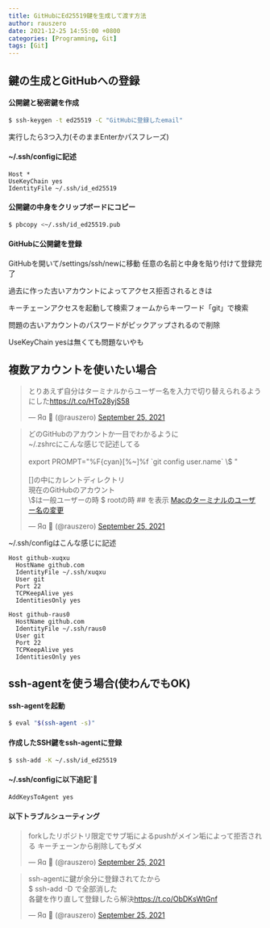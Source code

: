 ```yaml
---
title: GitHubにEd25519鍵を生成して渡す方法
author: rauszero
date: 2021-12-25 14:55:00 +0800
categories: [Programming, Git]
tags: [Git]
---
```


## 鍵の生成とGitHubへの登録
#### 公開鍵と秘密鍵を作成
```zsh
$ ssh-keygen -t ed25519 -C "GitHubに登録したemail"
```
実行したら3つ入力(そのままEnterかパスフレーズ)

#### ~/.ssh/configに記述
```config
Host *
UseKeyChain yes
IdentityFile ~/.ssh/id_ed25519
```

#### 公開鍵の中身をクリップボードにコピー
```zsh
$ pbcopy <~/.ssh/id_ed25519.pub
```

#### GitHubに公開鍵を登録
GitHubを開いて/settings/ssh/newに移動 任意の名前と中身を貼り付けて登録完了

過去に作った古いアカウントによってアクセス拒否されるときは

キーチェーンアクセスを起動して検索フォームからキーワード「git」で検索

問題の古いアカウントのパスワードがピックアップされるので削除

UseKeyChain yesは無くても問題ないやも

## 複数アカウントを使いたい場合
<blockquote><p lang="ja" dir="ltr">とりあえず自分はターミナルからユーザー名を入力で切り替えられるようにした<a href="https://t.co/HTo28yjS58">https://t.co/HTo28yjS58</a></p>&mdash; Яɑ  (@rauszero) <a href="https://twitter.com/rauszero/status/1441621017059680257?ref_src=twsrc%5Etfw">September 25, 2021</a></blockquote> <script async src="https://platform.twitter.com/widgets.js" charset="utf-8"></script>

<blockquote><p lang="ja" dir="ltr">どのGitHubのアカウントか一目でわかるように<br>~/.zshrcにこんな感じで記述してる<br><br>export PROMPT=&quot;%F{cyan}[%~]%f `git config user.name</a>` \$ &quot;<br><br>[]の中にカレントディレクトリ <br>現在のGitHubのアカウント<br>\$は一般ユーザーの時 $ rootの時 ## を表示 <a href="https://t.co/8KyXyln2Vs">Macのターミナルのユーザー名の変更</a></p>&mdash; Яɑ  (@rauszero) <a href="https://twitter.com/rauszero/status/1441623019848306691?ref_src=twsrc%5Etfw">September 25, 2021</a></blockquote> <script async src="https://platform.twitter.com/widgets.js" charset="utf-8"></script>

~/.ssh/configはこんな感じに記述
```config
Host github-xuqxu
  HostName github.com
  IdentityFile ~/.ssh/xuqxu
  User git
  Port 22
  TCPKeepAlive yes
  IdentitiesOnly yes

Host github-raus0
  HostName github.com
  IdentityFile ~/.ssh/raus0
  User git
  Port 22
  TCPKeepAlive yes
  IdentitiesOnly yes
```

## ssh-agentを使う場合(使わんでもOK)
#### ssh-agentを起動
```zsh
$ eval "$(ssh-agent -s)"
```

#### 作成したSSH鍵をssh-agentに登録
```zsh
$ ssh-add -K ~/.ssh/id_ed25519
```

#### ~/.ssh/configに以下追記`
```zsh
AddKeysToAgent yes
```

#### 以下トラブルシューティング
<blockquote><p lang="ja" dir="ltr">forkしたリポジトリ限定でサブ垢によるpushがメイン垢によって拒否される キーチェーンから削除してもダメ</p>&mdash; Яɑ  (@rauszero) <a href="https://twitter.com/rauszero/status/1441691464338067457?ref_src=twsrc%5Etfw">September 25, 2021</a></blockquote> <script async src="https://platform.twitter.com/widgets.js" charset="utf-8"></script>

<blockquote><p lang="ja" dir="ltr">ssh-agentに鍵が余分に登録されてたから<br>$ ssh-add -D で全部消した<br>各鍵を作り直して登録したら解決<a href="https://t.co/ObDKsWtGnf">https://t.co/ObDKsWtGnf</a></p>&mdash; Яɑ  (@rauszero) <a href="https://twitter.com/rauszero/status/1441714408934178827?ref_src=twsrc%5Etfw">September 25, 2021</a></blockquote> <script async src="https://platform.twitter.com/widgets.js" charset="utf-8"></script>
